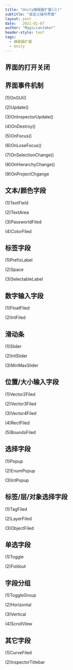```yaml
---
title: "Unity编辑器扩展(三)"
subtitle: "自定义操作界面"
layout: post
date:   2021-01-07
author: "MagicianJoker"
header-style: text
tags:
  - 编辑器扩展
  - Unity
---
```


## 界面的打开关闭



## 界面事件机制

(1)OnGUI()

(2)Update()

(3)OnInspectorUpdate()

(4)OnDestroy()

(5)OnFocus()

(6)OnLoseFocus()

(7)OnSelectionChange()

(8)OnHierarchyChange()

(9)OnProjectChgange



## 文本/颜色字段

(1)TextField

(2)TextArea

(3)PassworldFiled

(4)ColorFiled



## 标签字段

(1)PrefixLabel

(2)Space

(3)SelectableLabel



## 数字输入字段

(1)FloatFiled

(2)IntFiled



## 滑动条

(1)Slider

(2)IntSlider

(3)MinMaxSlider



## 位置/大小输入字段

(1)Vector2Filed

(2)Vector3Filed

(3)Vector4Filed

(4)RectFiled

(5)BoundsFiled



## 选择字段

(1)Popup

(2)EnumPopup

(3)IntPopup



## 标签/层/对象选择字段

(1)TagFiled

(2)LayerFiled

(3)ObjectFiled



## 单选字段

(1)Toggle

(2)Foldout



## 字段分组

(1)ToggleGroup

(2)Horizontal

(3)Vertical

(4)ScrollView



## 其它字段

(1)CurveFiled

(2)InspectorTitlebar









